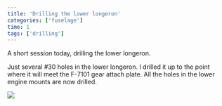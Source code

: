 ```yaml
---
title: 'Drilling the lower longeron'
categories: ['fuselage']
time: 1
tags: ['drilling']
---
```


A short session today, drilling the lower longeron.

<!-- more -->

Just several #30 holes in the lower longeron. I drilled it up to the point where it will meet the F-7101 gear attach plate. All the holes in the lower engine mounts are now drilled.

![](0-lower-longeron-drilled.jpeg)
